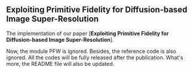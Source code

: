 ## Exploiting Primitive Fidelity for Diffusion-based Image Super-Resolution

The implementation of our paper [**Exploiting Primitive Fidelity for Diffusion-based Image Super-Resolution**].

Now, the module PFW is ignored. Besides, the reference code is also ignored. All the codes will be fully released after the publication. What's more, the README file will also be updated.


